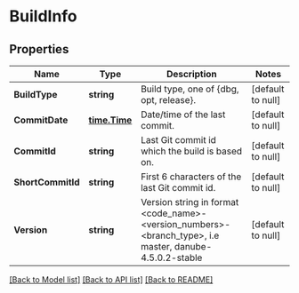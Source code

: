 # BuildInfo

## Properties
Name | Type | Description | Notes
------------ | ------------- | ------------- | -------------
**BuildType** | **string** | Build type, one of {dbg, opt, release}. | [default to null]
**CommitDate** | [**time.Time**](time.Time.md) | Date/time of the last commit. | [default to null]
**CommitId** | **string** | Last Git commit id which the build is based on. | [default to null]
**ShortCommitId** | **string** | First 6 characters of the last Git commit id. | [default to null]
**Version** | **string** | Version string in format &lt;code_name&gt;-&lt;version_numbers&gt;-&lt;branch_type&gt;, i.e master, danube-4.5.0.2-stable  | [default to null]

[[Back to Model list]](../README.md#documentation-for-models) [[Back to API list]](../README.md#documentation-for-api-endpoints) [[Back to README]](../README.md)
